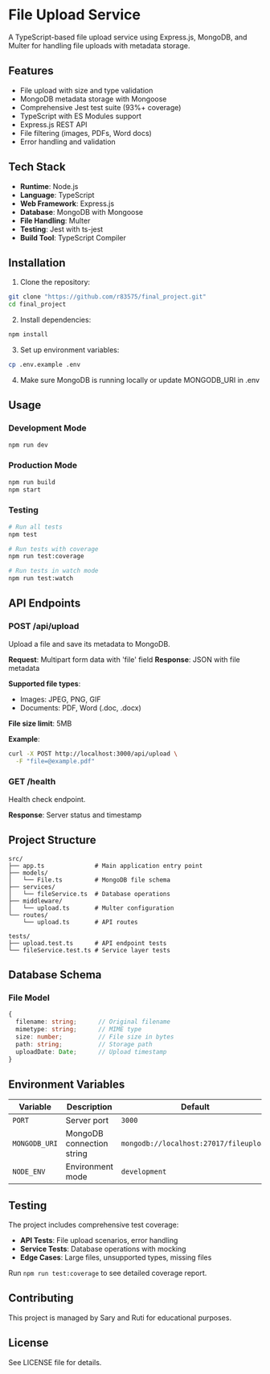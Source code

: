 # File Upload Service

A TypeScript-based file upload service using Express.js, MongoDB, and Multer for handling file uploads with metadata storage.

## Features

- File upload with size and type validation
- MongoDB metadata storage with Mongoose
- Comprehensive Jest test suite (93%+ coverage)
- TypeScript with ES Modules support
- Express.js REST API
- File filtering (images, PDFs, Word docs)
- Error handling and validation

## Tech Stack

- **Runtime**: Node.js
- **Language**: TypeScript
- **Web Framework**: Express.js
- **Database**: MongoDB with Mongoose
- **File Handling**: Multer
- **Testing**: Jest with ts-jest
- **Build Tool**: TypeScript Compiler

## Installation

1. Clone the repository:
```bash
git clone "https://github.com/r83575/final_project.git"
cd final_project
```

2. Install dependencies:
```bash
npm install
```

3. Set up environment variables:
```bash
cp .env.example .env
```

4. Make sure MongoDB is running locally or update MONGODB_URI in .env

## Usage

### Development Mode
```bash
npm run dev
```

### Production Mode
```bash
npm run build
npm start
```

### Testing
```bash
# Run all tests
npm test

# Run tests with coverage
npm run test:coverage

# Run tests in watch mode
npm run test:watch
```

## API Endpoints

### POST /api/upload
Upload a file and save its metadata to MongoDB.

**Request**: Multipart form data with 'file' field
**Response**: JSON with file metadata

**Supported file types**:
- Images: JPEG, PNG, GIF
- Documents: PDF, Word (.doc, .docx)

**File size limit**: 5MB

**Example**:
```bash
curl -X POST http://localhost:3000/api/upload \
  -F "file=@example.pdf"
```

### GET /health
Health check endpoint.

**Response**: Server status and timestamp

## Project Structure

```
src/
├── app.ts              # Main application entry point
├── models/
│   └── File.ts         # MongoDB file schema
├── services/
│   └── fileService.ts  # Database operations
├── middleware/
│   └── upload.ts       # Multer configuration
└── routes/
    └── upload.ts       # API routes

tests/
├── upload.test.ts      # API endpoint tests
└── fileService.test.ts # Service layer tests
```

## Database Schema

### File Model
```typescript
{
  filename: string;      // Original filename
  mimetype: string;      // MIME type
  size: number;          // File size in bytes
  path: string;          // Storage path
  uploadDate: Date;      // Upload timestamp
}
```

## Environment Variables

| Variable | Description | Default |
|----------|-------------|---------|
| `PORT` | Server port | `3000` |
| `MONGODB_URI` | MongoDB connection string | `mongodb://localhost:27017/fileupload` |
| `NODE_ENV` | Environment mode | `development` |

## Testing

The project includes comprehensive test coverage:

- **API Tests**: File upload scenarios, error handling
- **Service Tests**: Database operations with mocking
- **Edge Cases**: Large files, unsupported types, missing files

Run `npm run test:coverage` to see detailed coverage report.

## Contributing

This project is managed by Sary and Ruti for educational purposes.

## License

See LICENSE file for details.
